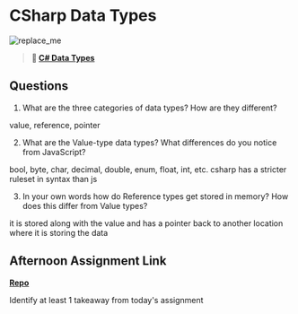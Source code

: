 # CSharp Data Types

![replace_me](https://codeworks.blob.core.windows.net/public/assets/img/illustrations/placeholder.svg)

> **📖 [C# Data Types](https://codeworksacademy.com/fs-student-guide/resources/wk10/01-CSharp-Generics)**

## Questions

1. What are the three categories of data types? How are they different?

value, reference, pointer

2. What are the Value-type data types? What differences do you notice from JavaScript?

bool, byte, char, decimal, double, enum, float, int, etc. csharp has a stricter ruleset in syntax than js

3. In your own words how do Reference types get stored in memory? How does this differ from Value types?

it is stored along with the value and has a pointer back to another location where it is storing the data


## Afternoon Assignment Link

**[Repo](https://github.com/TriLe1122/<ASSIGNMENT_REPO>)**

Identify at least 1 takeaway from today's assignment
